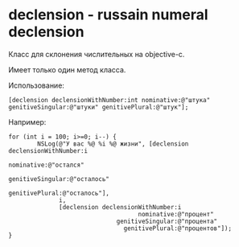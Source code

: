 declension - russain numeral declension
==========

Класс для склонения числительных на objective-c.

Имеет только один метод класса.

Использование:

<code>[declension declensionWithNumber:int
                      nominative:@"штука"
                genitiveSingular:@"штуки"
                  genitivePlural:@"штук"];</code>


Например:
```
for (int i = 100; i>=0; i--) {
        NSLog(@"У вас %@ %i %@ жизни", [declension declensionWithNumber:i
                                                             nominative:@"остался"
                                                       genitiveSingular:@"осталось"
                                                         genitivePlural:@"осталось"],
              i,
              [declension declensionWithNumber:i
                                    nominative:@"процент"
                              genitiveSingular:@"процента"
                                genitivePlural:@"процентов"]);
}
```
